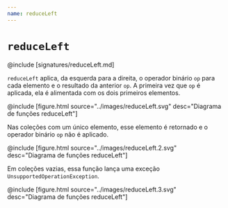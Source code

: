 ```yaml
---
name: reduceLeft
---
```


# `reduceLeft`

@include [signatures/reduceLeft.md]

`reduceLeft` aplica, da esquerda para a direita, o operador binário `op` para cada elemento e o resultado da anterior `op`.
A primeira vez que `op` é aplicada, ela é alimentada com os dois primeiros elementos.

@include [figure.html source="../images/reduceLeft.svg" desc="Diagrama de funções reduceLeft"]

Nas coleções com um único elemento, esse elemento é retornado e o operador binário `op` não é aplicado.

@include [figure.html source="../images/reduceLeft.2.svg" desc="Diagrama de funções reduceLeft"]

Em coleções vazias, essa função lança uma exceção `UnsupportedOperationException`.

@include [figure.html source="../images/reduceLeft.3.svg" desc="Diagrama de funções reduceLeft"]
